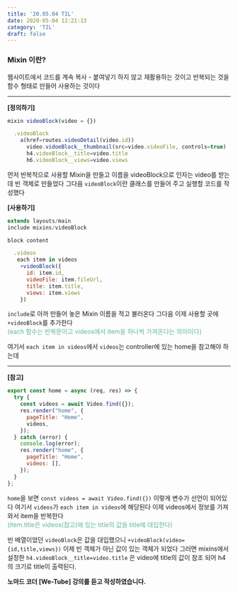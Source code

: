 ```yaml
---
title: '20.05.04 TIL'
date: 2020-05-04 12:21:13
category: 'TIL'
draft: false
---
```


### Mixin 이란?
웹사이트에서 코드를 계속 복사 - 붙여넣기 하지 않고 재활용하는 것이고 반복되는 것을 함수 형태로 만들어 사용하는 것이다

***

**[정의하기]**

```js
mixin videoBlock(video = {}) 

  .videoBlock
    a(href=routes.videoDetail(video.id))
      video.vidoeBlock__thumbnail(src=video.videoFile, controls=true)
      h4.videoBlock__title=video.title
      h6.videoBlock__views=video.views

```

먼저 반복적으로 사용할 Mixin을 만들고 이름을 videoBlock으로 인자는 video를 받는데 빈 객체로 만들었다 그다음 `videoBlock`이란 클래스를 만들어 주고 실행할 코드를 작성했다



**[사용하기]**
```js
extends layouts/main
include mixins/videoBlock

block content

  .videos
   each item in videos
    +videoBlock({
      id: item.id,
      videoFile: item.fileUrl,
      title: item.title,
      views: item.views
    })
```

 `include`로  아까 만들어 놓은 Mixin 이름을 적고 불러온다 그다음 이제 사용할 곳에 `+videoBlock`를 추가한다<br>
 <span style="color: #60b4a6">(each 함수는 반복문이고 videos에서 item을 하나씩 가져온다는 의미이다)</span>

여기서 `each item in videos`에서 `videos`는 controller에 있는 home을 참고해야 하는데

***

**[참고]**
```js
export const home = async (req, res) => {
  try {
    const videos = await Video.find({});
    res.render("home", {
      pageTitle: "Home",
      videos,
    });
  } catch (error) {
    console.log(error);
    res.render("home", {
      pageTitle: "Home",
      videos: [],
    });
  }
};
```

`home`을 보면 `const videos = await Video.find({})` 이렇게 변수가 선언이 되어있다 여기서 `videos`가 `each item in videos`에 해당된다 이제 videos에서 정보를 가져와서 item을 반복한다<br> 
<span style="color: #60b4a6">(item.title은 videos(참고)에 있는 title의 값을 title에 대입한다)</span>

빈 배열이었던 `videoBlock`은 값을 대입했으니 `+videoBlock(video={id,title,views})` 이제 빈 객체가 아닌 값이 있는 객체가 되었다 그러면 mixins에서 설정한 `h4.videoBlock__title=video.title` 은 video에 title의 값이 참조 되어 h4의 크기로 title이 출력된다.

**노마드 코더 [We-Tube] 강의를 듣고 작성하였습니다.**

